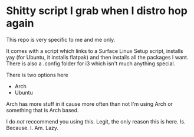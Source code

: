 # Shitty script I grab when I distro hop again

This repo is very specific to me and me only. 

It comes with a script which links to a Surface Linux Setup script, installs yay (for Ubuntu, it installs flatpak) and then installs all the packages I want. There is also a .config folder for i3 which isn't much anything special.

There is two options here

* Arch
* Ubuntu

Arch has more stuff in it cause more often than not I'm using Arch or something that is Arch based. 

I do *not* reccommend you using this. Legit, the only reason this is here. Is. Because. I. Am. Lazy.
